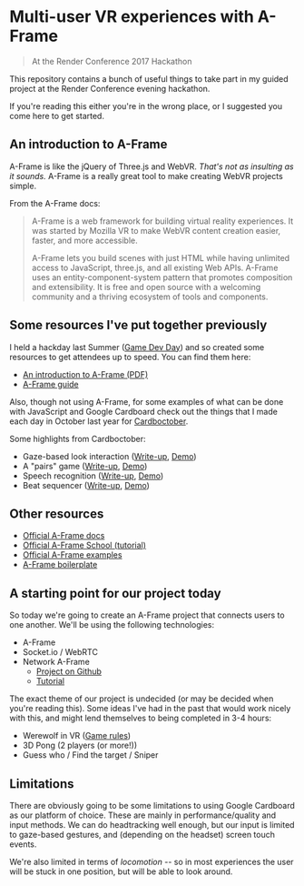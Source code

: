 # Multi-user VR experiences with A-Frame
> At the Render Conference 2017 Hackathon

This repository contains a bunch of useful things to take part in my guided project at the Render Conference evening hackathon.

If you're reading this either you're in the wrong place, or I suggested you come here to get started.


## An introduction to A-Frame

A-Frame is like the jQuery of Three.js and WebVR. _That's not as insulting as it sounds._ A-Frame is a really great tool to make creating WebVR projects simple.

From the A-Frame docs:

> A-Frame is a web framework for building virtual reality experiences. It was started by Mozilla VR to make WebVR content creation easier, faster, and more accessible.
>
> A-Frame lets you build scenes with just HTML while having unlimited access to JavaScript, three.js, and all existing Web APIs. A-Frame uses an entity-component-system pattern that promotes composition and extensibility. It is free and open source with a welcoming community and a thriving ecosystem of tools and components.


## Some resources I've put together previously

I held a hackday last Summer ([Game Dev Day](http://gamedevday.club/)) and so created some resources to get attendees up to speed. You can find them here:

- [An introduction to A-Frame (PDF)](https://github.com/omgmog/gdd-2016/blob/master/Intro%20to%20A-Frame.pdf)
- [A-Frame guide](http://blog.omgmog.net/gdd-aframe-guide/)

Also, though not using A-Frame, for some examples of what can be done with JavaScript and Google Cardboard check out the things that I made each day in October last year for [Cardboctober](https://cardboctober.xyz/).

Some highlights from Cardboctober:

- Gaze-based look interaction ([Write-up](https://blog.omgmog.net/post/cardboctober-03/), [Demo](https://cardboctober.xyz/max/03/))
- A "pairs" game ([Write-up](https://blog.omgmog.net/post/cardboctober-06/), [Demo](https://cardboctober.xyz/max/06/))
- Speech recognition ([Write-up](https://blog.omgmog.net/post/cardboctober-09/), [Demo](https://cardboctober.xyz/max/09/))
- Beat sequencer ([Write-up](https://blog.omgmog.net/post/cardboctober-11/), [Demo](https://cardboctober.xyz/max/11/))


## Other resources

- [Official A-Frame docs](https://aframe.io/docs/)
- [Official A-Frame School (tutorial)](https://aframe.io/aframe-school/)
- [Official A-Frame examples](https://aframe.io/aframe/examples/)
- [A-Frame boilerplate](https://github.com/aframevr/aframe-boilerplate/)

## A starting point for our project today

So today we're going to create an A-Frame project that connects users to one another. We'll be using the following technologies:

- A-Frame
- Socket.io / WebRTC
- Network A-Frame
  - [Project on Github](https://github.com/haydenjameslee/networked-aframe)
  - [Tutorial](https://github.com/haydenjameslee/networked-aframe/blob/master/docs/Tutorial:%20Create%20your%20first%20Networked-Aframe%20experience.md)


The exact theme of our project is undecided (or may be decided when you're reading this). Some ideas I've had in the past that would work nicely with this, and might lend themselves to being completed in 3-4 hours:

- Werewolf in VR ([Game rules](http://www.brenbarn.net/werewolf/rules.html))
- 3D Pong (2 players (or more!))
- Guess who / Find the target / Sniper

## Limitations

There are obviously going to be some limitations to using Google Cardboard as our platform of choice. These are mainly in performance/quality and input methods. We can do headtracking well enough, but our input is limited to gaze-based gestures, and (depending on the headset) screen touch events.

We're also limited in terms of _locomotion_ -- so in most experiences the user will be stuck in one position, but will be able to look around.
